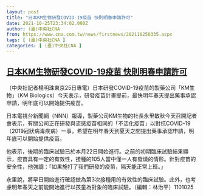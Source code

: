 ```yaml
---
layout: post
title: "日本KM生物研發COVID-19疫苗 快則明春申請許可"
date: 2021-10-25T23:34:02.000Z
author: (臺)中央社CNA
from: https://www.cna.com.tw/news/firstnews/202110250335.aspx
tags: [ (臺)中央社CNA ]
categories: [ (臺)中央社CNA ]
---
```

<!--1635204842000-->
[日本KM生物研發COVID-19疫苗 快則明春申請許可](https://www.cna.com.tw/news/firstnews/202110250335.aspx)
------

<div>
<div></div><div><p>（中央社記者楊明珠東京25日專電）日本研發COVID-19疫苗的製藥公司「KM生物」（KM Biologics）今天表示，研發疫苗計畫提前，最快明年春天提出藥事承認申請，明年底可以開始提供疫苗。</p><p>日本電視台新聞網（NNN）報導，製藥公司KM生物的社長永里敏秋今天召開記者會表示，有關公司正在研發與流感疫苗相同的「不活化疫苗」以對抗COVID-19（2019冠狀病毒疾病）一事，希望在明年春天到夏天之間提出藥事承認申請，明年底可以開始提供疫苗。</p><p>他表示，後期的臨床試驗已於本月22日開始進行。之前的初期臨床試驗結果顯示，疫苗具有一定的有效性，接種的105人當中僅一人有發燒的情形。針對疫苗的安全性，他強調：「如果施打了我們研發的疫苗，隔天能正常上班。」</p><p>永里說，將早日開始進行確認做為第3次接種用的有效性的臨床試驗。此外，也考慮明年春天之前能開始進行以孩童為對象的臨床試驗。（編輯：林治平）1101025</p></div>
</div>
